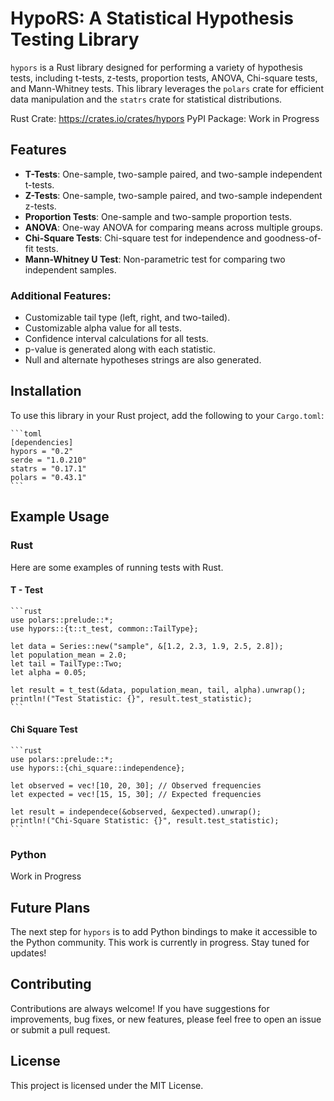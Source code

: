 # HypoRS: A Statistical Hypothesis Testing Library

`hypors` is a Rust library designed for performing a variety of hypothesis tests, including t-tests, z-tests, proportion tests, ANOVA, Chi-square tests, and Mann-Whitney tests. This library leverages the `polars` crate for efficient data manipulation and the `statrs` crate for statistical distributions.

Rust Crate: https://crates.io/crates/hypors
PyPI Package: Work in Progress

## Features

- **T-Tests**: One-sample, two-sample paired, and two-sample independent t-tests.
- **Z-Tests**: One-sample, two-sample paired, and two-sample independent z-tests.
- **Proportion Tests**: One-sample and two-sample proportion tests.
- **ANOVA**: One-way ANOVA for comparing means across multiple groups.
- **Chi-Square Tests**: Chi-square test for independence and goodness-of-fit tests.
- **Mann-Whitney U Test**: Non-parametric test for comparing two independent samples.


### **Additional Features**:
  - Customizable tail type (left, right, and two-tailed).
  - Customizable alpha value for all tests.
  - Confidence interval calculations for all tests.
  - p-value is generated along with each statistic.
  - Null and alternate hypotheses strings are also generated.

## Installation

To use this library in your Rust project, add the following to your `Cargo.toml`:

    ```toml
    [dependencies]
    hypors = "0.2" 
    serde = "1.0.210"
    statrs = "0.17.1"
    polars = "0.43.1"
    ```

## Example Usage

### Rust

Here are some examples of running tests with Rust.

#### T - Test

    ```rust
    use polars::prelude::*;
    use hypors::{t::t_test, common::TailType};

    let data = Series::new("sample", &[1.2, 2.3, 1.9, 2.5, 2.8]);
    let population_mean = 2.0;
    let tail = TailType::Two;
    let alpha = 0.05;

    let result = t_test(&data, population_mean, tail, alpha).unwrap();
    println!("Test Statistic: {}", result.test_statistic);
    ```

#### Chi Square Test

    ```rust
    use polars::prelude::*;
    use hypors::{chi_square::independence};

    let observed = vec![10, 20, 30]; // Observed frequencies
    let expected = vec![15, 15, 30]; // Expected frequencies

    let result = independece(&observed, &expected).unwrap();
    println!("Chi-Square Statistic: {}", result.test_statistic);
    ```

### Python

Work in Progress

## Future Plans

The next step for `hypors` is to add Python bindings to make it accessible to the Python community. This work is currently in progress. Stay tuned for updates!

## Contributing
Contributions are always welcome! If you have suggestions for improvements, bug fixes, or new features, please feel free to open an issue or submit a pull request.

## License
This project is licensed under the MIT License.